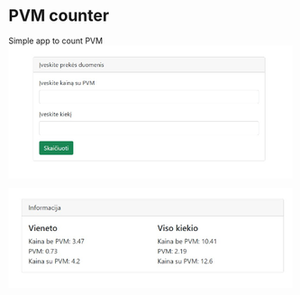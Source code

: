# PVM counter
Simple app to count PVM
![Home](https://github.com/Jolka-JoJo/PVMcounter/blob/main/Home.jpg)

![Info](https://github.com/Jolka-JoJo/PVMcounter/blob/main/Info.jpg)
